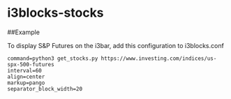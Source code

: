 # i3blocks-stocks
##Example

To display S&P Futures on the i3bar, add this configuration to i3blocks.conf

```bash[SPY]
command=python3 get_stocks.py https://www.investing.com/indices/us-spx-500-futures 
interval=60
align=center
markup=pango
separator_block_width=20
```
